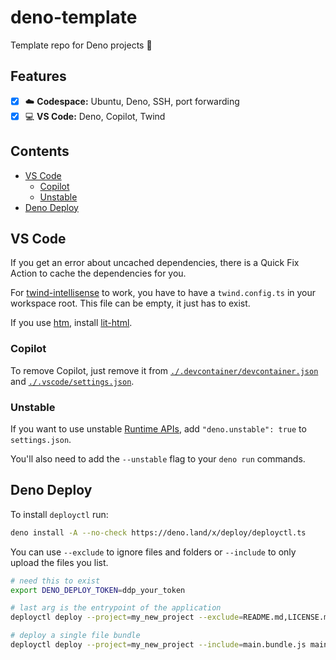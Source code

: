 # deno-template

Template repo for Deno projects 🦕

## Features

- [x] ☁️ **Codespace:** Ubuntu, Deno, SSH, port forwarding
- [x] 💻 **VS Code:** Deno, Copilot, Twind

## Contents

- [VS Code](#vs-code)
  - [Copilot](#copilot)
  - [Unstable](#unstable)
- [Deno Deploy](#deno-deploy)

## VS Code

If you get an error about uncached dependencies, there is a Quick Fix Action to cache the dependencies for you.

For [twind-intellisense](https://marketplace.visualstudio.com/items?itemName=sastan.twind-intellisense) to work, you have to have a `twind.config.ts` in your workspace root. This file can be empty, it just has to exist.

If you use [htm](https://github.com/developit/htm), install [lit-html](https://marketplace.visualstudio.com/items?itemName=bierner.lit-html).

### Copilot

To remove Copilot, just remove it from [`./.devcontainer/devcontainer.json`](./.devcontainer/devcontainer.json) and [`./.vscode/settings.json`](./.vscode/settings.json).

### Unstable

If you want to use unstable [Runtime APIs](https://deno.land/api?unstable), add `"deno.unstable": true` to `settings.json`.

You'll also need to add the `--unstable` flag to your `deno run` commands.

## Deno Deploy

To install `deployctl` run:

```bash
deno install -A --no-check https://deno.land/x/deploy/deployctl.ts
```

You can use `--exclude` to ignore files and folders or `--include` to only upload the files you list.

```bash
# need this to exist
export DENO_DEPLOY_TOKEN=ddp_your_token

# last arg is the entrypoint of the application
deployctl deploy --project=my_new_project --exclude=README.md,LICENSE.md main.ts

# deploy a single file bundle
deployctl deploy --project=my_new_project --include=main.bundle.js main.bundle.js
```
